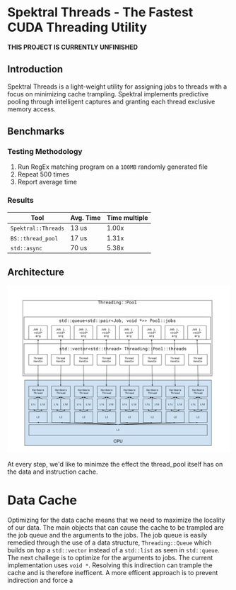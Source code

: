 # Spektral Threads - The Fastest CUDA Threading Utility

**THIS PROJECT IS CURRENTLY UNFINISHED**

## Introduction

Spektral Threads is a light-weight utility for assigning jobs to threads with a
focus on minimizing cache trampling. Spektral implements predictive pooling
through intelligent captures and granting each thread exclusive memory access.

## Benchmarks

### Testing Methodology


1. Run RegEx matching program on a ``100MB`` randomly generated file
2. Repeat 500 times
3. Report average time

### Results

| Tool | Avg. Time | Time multiple |
|------|------|---------------|
|``Spektral::Threads``|13 us|1.00x|
|``BS::thread_pool``|17 us |1.31x|
|``std::async``|70 us|5.38x|

## Architecture

![Memory Layout of Threading::Pool](./diagrams/mem-layout.svg "Memory Layout")

At every step, we'd like to minimze the effect the thread_pool itself has on the
data and instruction cache.

# Data Cache

Optimizing for the data cache means that we need to maximize the locality of our
data. The main objects that can cause the cache to be trampled are the job queue
and the arguments to the jobs. The job queue is easily remedied through the use
of a data structure, ``Threading::Queue`` which builds on top a ``std::vector``
instead of a ``std::list`` as seen in ``std::queue``. The next challege is to
optimize for the arguments to jobs. The current implementation uses ``void *``.
Resolving this indirection can trample the cache and is therefore inefficent.
A more efficent approach is to prevent indirection and force a
